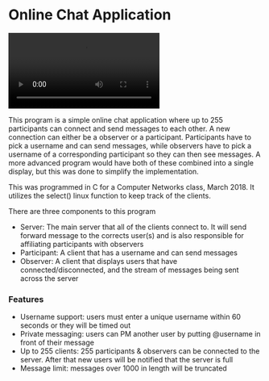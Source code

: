 # Online Chat Application

![Video Demo](https://raw.githubusercontent.com/prestondcarroll/projects/master/school/Online_Chat/demo.mp4)

This program is a simple online chat application where up to 255 participants can connect and send messages to each other.
A new connection can either be a observer or a participant. Participants have to pick a username and can send messages, while
observers have to pick a username of a corresponding participant so they can then see messages. A more advanced program would have
both of these combined into a single display, but this was done to simplify the implementation. 

This was programmed in C for a Computer Networks class, March 2018. It utilizes the select() linux function to keep track of the clients.

There are three components to this program
* Server: The main server that all of the clients connect to. It will send forward message to the corrects user(s) and is also
responsible for affiliating participants with observers
* Participant: A client that has a username and can send messages
* Observer: A client that displays users that have connected/disconnected, and the stream of messages being sent across the server

### Features 
* Username support: users must enter a unique username within 60 seconds or they will be timed out
* Private messaging: users can PM another user by putting @username in front of their message
* Up to 255 clients: 255 participants & observers can be connected to the server. After that new users will be notified that
the server is full
* Message limit: messages over 1000 in length will be truncated
